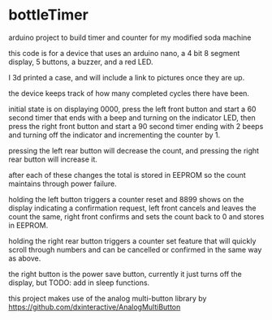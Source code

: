 # bottleTimer
arduino project to build timer and counter for my modified soda machine

this code is for a device that uses an arduino nano, a 4 bit 8 segment display, 5 buttons, a buzzer, and a red LED.


I 3d printed a case, and will include a link to pictures once they are up.


the device keeps track of how many completed cycles there have been.


initial state is on displaying 0000,
press the left front button and start a 60 second timer that ends with a beep and turning on the indicator LED,
then press the right front button and start a 90 second timer ending with 2 beeps and turning off the indicator and incrementing the counter by 1.


pressing the left rear button will decrease the count, and pressing the right rear button will increase it.

after each of these changes the total is stored in EEPROM so the count maintains through power failure.


holding the left button triggers a counter reset and 8899 shows on the display indicating a confirmation request, left front cancels and leaves the count the same, right front confirms and sets the count back to 0 and stores in EEPROM.


holding the right rear button triggers a counter set feature that will quickly scroll through numbers and can be cancelled or confirmed in the same way as above.


the right button is the power save button, currently it just turns off the display, but TODO: add in sleep functions.


this project makes use of the analog multi-button library by https://github.com/dxinteractive/AnalogMultiButton


